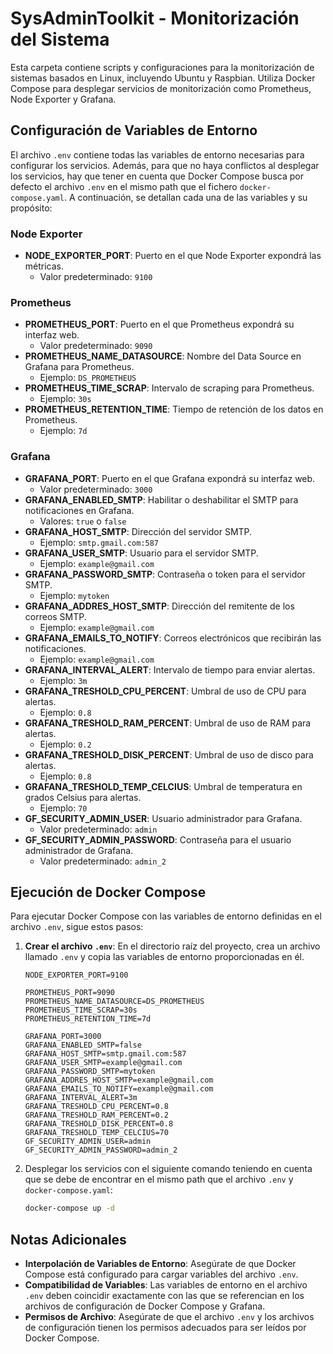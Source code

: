 # SysAdminToolkit - Monitorización del Sistema

Esta carpeta contiene scripts y configuraciones para la monitorización de sistemas basados en Linux, incluyendo Ubuntu y Raspbian. Utiliza Docker Compose para desplegar servicios de monitorización como Prometheus, Node Exporter y Grafana.

## Configuración de Variables de Entorno

El archivo `.env` contiene todas las variables de entorno necesarias para configurar los servicios. Además, para que no haya conflictos al desplegar los servicios, hay que tener en cuenta que Docker Compose busca por defecto el archivo `.env` en el mismo path que el fichero `docker-compose.yaml`. A continuación, se detallan cada una de las variables y su propósito:

### Node Exporter

- **NODE_EXPORTER_PORT**: Puerto en el que Node Exporter expondrá las métricas.
  - Valor predeterminado: `9100`

### Prometheus

- **PROMETHEUS_PORT**: Puerto en el que Prometheus expondrá su interfaz web.
  - Valor predeterminado: `9090`
- **PROMETHEUS_NAME_DATASOURCE**: Nombre del Data Source en Grafana para Prometheus.
  - Ejemplo: `DS_PROMETHEUS`
- **PROMETHEUS_TIME_SCRAP**: Intervalo de scraping para Prometheus.
  - Ejemplo: `30s`
- **PROMETHEUS_RETENTION_TIME**: Tiempo de retención de los datos en Prometheus.
  - Ejemplo: `7d`

### Grafana

- **GRAFANA_PORT**: Puerto en el que Grafana expondrá su interfaz web.
  - Valor predeterminado: `3000`
- **GRAFANA_ENABLED_SMTP**: Habilitar o deshabilitar el SMTP para notificaciones en Grafana.
  - Valores: `true` o `false`
- **GRAFANA_HOST_SMTP**: Dirección del servidor SMTP.
  - Ejemplo: `smtp.gmail.com:587`
- **GRAFANA_USER_SMTP**: Usuario para el servidor SMTP.
  - Ejemplo: `example@gmail.com`
- **GRAFANA_PASSWORD_SMTP**: Contraseña o token para el servidor SMTP.
  - Ejemplo: `mytoken`
- **GRAFANA_ADDRES_HOST_SMTP**: Dirección del remitente de los correos SMTP.
  - Ejemplo: `example@gmail.com`
- **GRAFANA_EMAILS_TO_NOTIFY**: Correos electrónicos que recibirán las notificaciones.
  - Ejemplo: `example@gmail.com`
- **GRAFANA_INTERVAL_ALERT**: Intervalo de tiempo para enviar alertas.
  - Ejemplo: `3m`
- **GRAFANA_TRESHOLD_CPU_PERCENT**: Umbral de uso de CPU para alertas.
  - Ejemplo: `0.8`
- **GRAFANA_TRESHOLD_RAM_PERCENT**: Umbral de uso de RAM para alertas.
  - Ejemplo: `0.2`
- **GRAFANA_TRESHOLD_DISK_PERCENT**: Umbral de uso de disco para alertas.
  - Ejemplo: `0.8`
- **GRAFANA_TRESHOLD_TEMP_CELCIUS**: Umbral de temperatura en grados Celsius para alertas.
  - Ejemplo: `70`
- **GF_SECURITY_ADMIN_USER**: Usuario administrador para Grafana.
  - Valor predeterminado: `admin`
- **GF_SECURITY_ADMIN_PASSWORD**: Contraseña para el usuario administrador de Grafana.
  - Valor predeterminado: `admin_2`

## Ejecución de Docker Compose

Para ejecutar Docker Compose con las variables de entorno definidas en el archivo `.env`, sigue estos pasos:

1. **Crear el archivo `.env`**: En el directorio raíz del proyecto, crea un archivo llamado `.env` y copia las variables de entorno proporcionadas en él.

   ```plaintext
   NODE_EXPORTER_PORT=9100

   PROMETHEUS_PORT=9090
   PROMETHEUS_NAME_DATASOURCE=DS_PROMETHEUS
   PROMETHEUS_TIME_SCRAP=30s
   PROMETHEUS_RETENTION_TIME=7d

   GRAFANA_PORT=3000
   GRAFANA_ENABLED_SMTP=false
   GRAFANA_HOST_SMTP=smtp.gmail.com:587
   GRAFANA_USER_SMTP=example@gmail.com
   GRAFANA_PASSWORD_SMTP=mytoken
   GRAFANA_ADDRES_HOST_SMTP=example@gmail.com
   GRAFANA_EMAILS_TO_NOTIFY=example@gmail.com
   GRAFANA_INTERVAL_ALERT=3m
   GRAFANA_TRESHOLD_CPU_PERCENT=0.8
   GRAFANA_TRESHOLD_RAM_PERCENT=0.2
   GRAFANA_TRESHOLD_DISK_PERCENT=0.8
   GRAFANA_TRESHOLD_TEMP_CELCIUS=70
   GF_SECURITY_ADMIN_USER=admin
   GF_SECURITY_ADMIN_PASSWORD=admin_2
    ```

2. Desplegar los servicios con el siguiente comando teniendo en cuenta que se debe de encontrar en el mismo path que el archivo `.env` y `docker-compose.yaml`:

    ```bash
    docker-compose up -d
    ```


## Notas Adicionales

- **Interpolación de Variables de Entorno**: Asegúrate de que Docker Compose está configurado para cargar variables del archivo `.env`.
- **Compatibilidad de Variables**: Las variables de entorno en el archivo `.env` deben coincidir exactamente con las que se referencian en los archivos de configuración de Docker Compose y Grafana.
- **Permisos de Archivo**: Asegúrate de que el archivo `.env` y los archivos de configuración tienen los permisos adecuados para ser leídos por Docker Compose.
